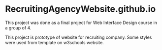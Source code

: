 # RecruitingAgencyWebsite.github.io

This project was done as a final project for Web Interface Design course in a group of 4. 

This project is prototype of website for recruiting company. 
Some styles were used from template on w3schools website. 
